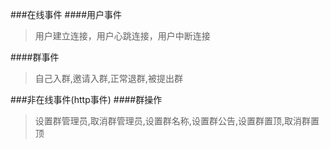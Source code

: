 ###在线事件
####用户事件
>用户建立连接，用户心跳连接，用户中断连接
>
####群事件
>自己入群,邀请入群,正常退群,被提出群
>





###非在线事件(http事件)
####群操作
>设置群管理员,取消群管理员,设置群名称,设置群公告,设置群置顶,取消群置顶

